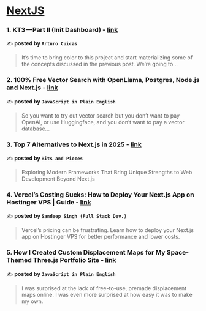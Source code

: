 
<h1><a href=https://medium.com/tag/nextjs/recommended target="_blank" rel="noopener noreferrer">NextJS</a></h1>
<h3>1. KT3 — Part II (Init Dashboard) - <a href="https://medium.com/@arturocuicas/kt3-part-ii-init-dashboard-0fb659dd4ba5" target="_blank" rel="noopener noreferrer">link</a></h3>

✍️ **posted by `Arturo Cuicas`**

<blockquote>It’s time to bring color to this project and start materializing some of the concepts discussed in the previous post. We’re going to…</blockquote>

<h3>2. 100% Free Vector Search with OpenLlama, Postgres, Node.js and Next.js - <a href="https://medium.com/javascript-in-plain-english/100-free-vector-search-with-openllama-postgres-nodejs-and-nextjs-e496856766f7" target="_blank" rel="noopener noreferrer">link</a></h3>

✍️ **posted by `JavaScript in Plain English`**

<blockquote>So you want to try out vector search but you don’t want to pay OpenAI, or use Huggingface, and you don’t want to pay a vector database…</blockquote>

<h3>3. Top 7 Alternatives to Next.js in 2025 - <a href="https://medium.com/bitsrc/top-7-alternatives-to-next-js-in-2025-917bf9d5ffba" target="_blank" rel="noopener noreferrer">link</a></h3>

✍️ **posted by `Bits and Pieces`**

<blockquote>Exploring Modern Frameworks That Bring Unique Strengths to Web Development Beyond Next.js</blockquote>

<h3>4. Vercel’s Costing Sucks: How to Deploy Your Next.js App on Hostinger VPS | Guide - <a href="https://medium.com/@sandydev/vercels-costing-sucks-how-to-deploy-your-next-js-app-on-hostinger-vps-guide-4b72513d9bbe" target="_blank" rel="noopener noreferrer">link</a></h3>

✍️ **posted by `Sandeep Singh (Full Stack Dev.)`**

<blockquote>Vercel’s pricing can be frustrating. Learn how to deploy your Next.js app on Hostinger VPS for better performance and lower costs.</blockquote>

<h3>5. How I Created Custom Displacement Maps for My Space-Themed Three.js Portfolio Site - <a href="https://medium.com/javascript-in-plain-english/how-i-created-custom-displacement-maps-for-my-space-themed-three-js-portfolio-site-642b52700941" target="_blank" rel="noopener noreferrer">link</a></h3>

✍️ **posted by `JavaScript in Plain English`**

<blockquote>I was surprised at the lack of free-to-use, premade displacement maps online. I was even more surprised at how easy it was to make my own.</blockquote>

